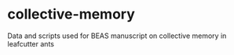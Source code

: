 # collective-memory
Data and scripts used for BEAS manuscript on collective memory in leafcutter ants
